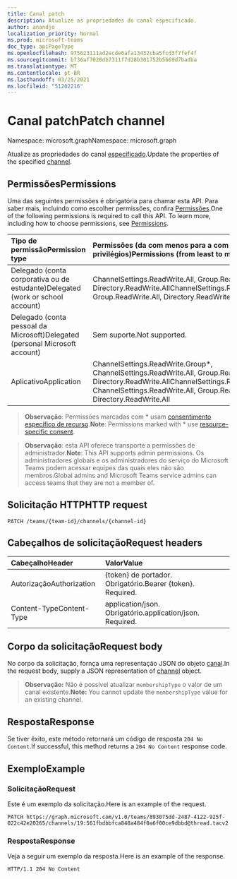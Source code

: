 ```yaml
---
title: Canal patch
description: Atualize as propriedades do canal especificado.
author: anandjo
localization_priority: Normal
ms.prod: microsoft-teams
doc_type: apiPageType
ms.openlocfilehash: 975623111ad2ecde6afa13432cba5fcd3f7fef4f
ms.sourcegitcommit: b736af7020db7311f7d28b301752b5669d7badba
ms.translationtype: MT
ms.contentlocale: pt-BR
ms.lasthandoff: 03/25/2021
ms.locfileid: "51202216"
---
```

# <a name="patch-channel"></a><span data-ttu-id="7bfae-103">Canal patch</span><span class="sxs-lookup"><span data-stu-id="7bfae-103">Patch channel</span></span>

<span data-ttu-id="7bfae-104">Namespace: microsoft.graph</span><span class="sxs-lookup"><span data-stu-id="7bfae-104">Namespace: microsoft.graph</span></span>

<span data-ttu-id="7bfae-105">Atualize as propriedades do canal [especificado](../resources/channel.md).</span><span class="sxs-lookup"><span data-stu-id="7bfae-105">Update the properties of the specified [channel](../resources/channel.md).</span></span>

## <a name="permissions"></a><span data-ttu-id="7bfae-106">Permissões</span><span class="sxs-lookup"><span data-stu-id="7bfae-106">Permissions</span></span>

<span data-ttu-id="7bfae-p101">Uma das seguintes permissões é obrigatória para chamar esta API. Para saber mais, incluindo como escolher permissões, confira [Permissões](/graph/permissions-reference).</span><span class="sxs-lookup"><span data-stu-id="7bfae-p101">One of the following permissions is required to call this API. To learn more, including how to choose permissions, see [Permissions](/graph/permissions-reference).</span></span>

|<span data-ttu-id="7bfae-109">Tipo de permissão</span><span class="sxs-lookup"><span data-stu-id="7bfae-109">Permission type</span></span>      | <span data-ttu-id="7bfae-110">Permissões (da com menos para a com mais privilégios)</span><span class="sxs-lookup"><span data-stu-id="7bfae-110">Permissions (from least to most privileged)</span></span>              |
|:--------------------|:---------------------------------------------------------|
|<span data-ttu-id="7bfae-111">Delegado (conta corporativa ou de estudante)</span><span class="sxs-lookup"><span data-stu-id="7bfae-111">Delegated (work or school account)</span></span> | <span data-ttu-id="7bfae-112">ChannelSettings.ReadWrite.All, Group.ReadWrite.All, Directory.ReadWrite.All</span><span class="sxs-lookup"><span data-stu-id="7bfae-112">ChannelSettings.ReadWrite.All, Group.ReadWrite.All, Directory.ReadWrite.All</span></span> |
|<span data-ttu-id="7bfae-113">Delegado (conta pessoal da Microsoft)</span><span class="sxs-lookup"><span data-stu-id="7bfae-113">Delegated (personal Microsoft account)</span></span> | <span data-ttu-id="7bfae-114">Sem suporte.</span><span class="sxs-lookup"><span data-stu-id="7bfae-114">Not supported.</span></span>    |
|<span data-ttu-id="7bfae-115">Aplicativo</span><span class="sxs-lookup"><span data-stu-id="7bfae-115">Application</span></span> | <span data-ttu-id="7bfae-116">ChannelSettings.ReadWrite.Group\*, ChannelSettings.ReadWrite.All, Group.ReadWrite.All, Directory.ReadWrite.All</span><span class="sxs-lookup"><span data-stu-id="7bfae-116">ChannelSettings.ReadWrite.Group\*, ChannelSettings.ReadWrite.All, Group.ReadWrite.All, Directory.ReadWrite.All</span></span> |

> <span data-ttu-id="7bfae-117">**Observação**: Permissões marcadas com \* usam [consentimento específico de recurso]( https://aka.ms/teams-rsc).</span><span class="sxs-lookup"><span data-stu-id="7bfae-117">**Note**: Permissions marked with \* use [resource-specific consent]( https://aka.ms/teams-rsc).</span></span>

> <span data-ttu-id="7bfae-118">**Observação**: esta API oferece transporte a permissões de administrador.</span><span class="sxs-lookup"><span data-stu-id="7bfae-118">**Note**: This API supports admin permissions.</span></span> <span data-ttu-id="7bfae-119">Os administradores globais e os administradores do serviço do Microsoft Teams podem acessar equipes das quais eles não são membros.</span><span class="sxs-lookup"><span data-stu-id="7bfae-119">Global admins and Microsoft Teams service admins can access teams that they are not a member of.</span></span>

## <a name="http-request"></a><span data-ttu-id="7bfae-120">Solicitação HTTP</span><span class="sxs-lookup"><span data-stu-id="7bfae-120">HTTP request</span></span>
<!-- { "blockType": "ignored" } -->
```http
PATCH /teams/{team-id}/channels/{channel-id}
```

## <a name="request-headers"></a><span data-ttu-id="7bfae-121">Cabeçalhos de solicitação</span><span class="sxs-lookup"><span data-stu-id="7bfae-121">Request headers</span></span>
| <span data-ttu-id="7bfae-122">Cabeçalho</span><span class="sxs-lookup"><span data-stu-id="7bfae-122">Header</span></span>       | <span data-ttu-id="7bfae-123">Valor</span><span class="sxs-lookup"><span data-stu-id="7bfae-123">Value</span></span> |
|:---------------|:--------|
| <span data-ttu-id="7bfae-124">Autorização</span><span class="sxs-lookup"><span data-stu-id="7bfae-124">Authorization</span></span>  | <span data-ttu-id="7bfae-p103">{token} de portador. Obrigatório.</span><span class="sxs-lookup"><span data-stu-id="7bfae-p103">Bearer {token}. Required.</span></span>  |
| <span data-ttu-id="7bfae-127">Content-Type</span><span class="sxs-lookup"><span data-stu-id="7bfae-127">Content-Type</span></span>  | <span data-ttu-id="7bfae-p104">application/json. Obrigatório.</span><span class="sxs-lookup"><span data-stu-id="7bfae-p104">application/json. Required.</span></span>  |

## <a name="request-body"></a><span data-ttu-id="7bfae-130">Corpo da solicitação</span><span class="sxs-lookup"><span data-stu-id="7bfae-130">Request body</span></span>

<span data-ttu-id="7bfae-131">No corpo da solicitação, fornça uma representação JSON do objeto [canal](../resources/channel.md).</span><span class="sxs-lookup"><span data-stu-id="7bfae-131">In the request body, supply a JSON representation of [channel](../resources/channel.md) object.</span></span>

> <span data-ttu-id="7bfae-132">**Observação:** Não é possível atualizar `membershipType` o valor de um canal existente.</span><span class="sxs-lookup"><span data-stu-id="7bfae-132">**Note:** You cannot update the `membershipType` value for an existing channel.</span></span>

## <a name="response"></a><span data-ttu-id="7bfae-133">Resposta</span><span class="sxs-lookup"><span data-stu-id="7bfae-133">Response</span></span>

<span data-ttu-id="7bfae-134">Se tiver êxito, este método retornará um código de resposta `204 No Content`.</span><span class="sxs-lookup"><span data-stu-id="7bfae-134">If successful, this method returns a `204 No Content` response code.</span></span>

## <a name="example"></a><span data-ttu-id="7bfae-135">Exemplo</span><span class="sxs-lookup"><span data-stu-id="7bfae-135">Example</span></span>

### <a name="request"></a><span data-ttu-id="7bfae-136">Solicitação</span><span class="sxs-lookup"><span data-stu-id="7bfae-136">Request</span></span>

<span data-ttu-id="7bfae-137">Este é um exemplo da solicitação.</span><span class="sxs-lookup"><span data-stu-id="7bfae-137">Here is an example of the request.</span></span>

<!-- {
  "blockType": "request",
  "name": "patch_channel"
}-->
```http
PATCH https://graph.microsoft.com/v1.0/teams/893075dd-2487-4122-925f-022c42e20265/channels/19:561fbdbbfca848a484f0a6f00ce9dbbd@thread.tacv2
```

### <a name="response"></a><span data-ttu-id="7bfae-138">Resposta</span><span class="sxs-lookup"><span data-stu-id="7bfae-138">Response</span></span>

<span data-ttu-id="7bfae-139">Veja a seguir um exemplo da resposta.</span><span class="sxs-lookup"><span data-stu-id="7bfae-139">Here is an example of the response.</span></span> 
<!-- {
  "blockType": "response",
  "truncated": true,
  "@odata.type": "microsoft.graph.channel"
} -->
```http
HTTP/1.1 204 No Content
```

<!-- uuid: 8fcb5dbc-d5aa-4681-8e31-b001d5168d79
2015-10-25 14:57:30 UTC -->
<!--
{
  "type": "#page.annotation",
  "description": "Patch channel",
  "keywords": "",
  "section": "documentation",
  "tocPath": "",
  "suppressions": [
  ]
}
-->

